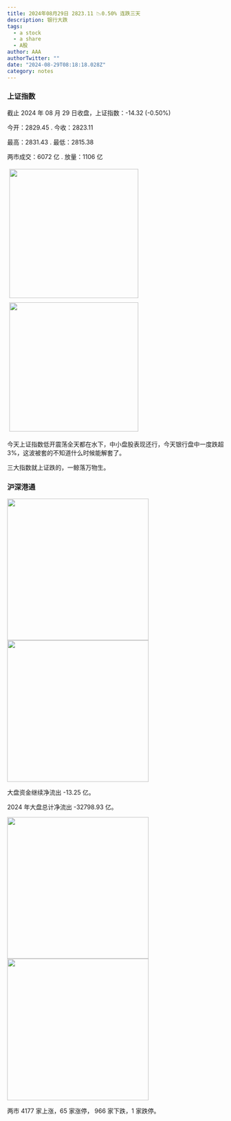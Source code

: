 ```yaml
---
title: 2024年08月29日 2823.11 📉0.50% 连跌三天
description: 银行大跌
tags:
  - a stock
  - a share
  - A股
author: AAA
authorTwitter: ""
date: "2024-08-29T08:18:18.028Z"
category: notes
---
```


### 上证指数

截止 2024 年 08 月 29 日收盘，上证指数：<span class="font-semibold text-g-5">-14.32 (-0.50%)</span>

今开：<span class="font-semibold text-g-5">2829.45 </span> . 今收：<span class="font-semibold text-g-5">2823.11 </span>

最高：<span class="font-semibold text-g-5">2831.43 </span> . 最低：<span class="font-semibold text-g-5">2815.38 </span>

两市成交：<span class="font-semibold">6072 亿</span> . 放量：<span class="font-semibold text-r-6">1106 亿</span>

<img src="/images/uploads/2024-08/20240829-zs-sh.png" style="width: 300px;display:inline-block;margin: 5px">
<img src="/images/uploads/2024-08/20240829-zs-sh-rk.png" style="width: 300px;display:inline-block;margin: 5px">

今天上证指数低开震荡全天都在水下，中小盘股表现还行，今天银行盘中一度跌超 3%，这波被套的不知道什么时候能解套了。

三大指数就上证跌的，一鲸落万物生。

### 沪深港通

<img src="/images/uploads/2024-08/20240829-zs-global.png" width="329">

<img src="/images/uploads/2024-08/20240829-zs-bs.png" width="329">

大盘资金继续净流出 <span class="font-semibold text-g-5">-13.25 亿</span>。

2024 年大盘总计净流出 <span class="font-semibold text-g-8">-32798.93 </span>亿。

<img src="/images/uploads/2024-08/20240829-zs-as.png" width="329">
<img src="/images/uploads/2024-08/20240829-zs-zdtj.png" width="329">

两市 <span class="font-semibold text-r-5">4177</span> 家上涨，65 家涨停， <span class="text-g-6">966</span> 家下跌，1 家跌停。
